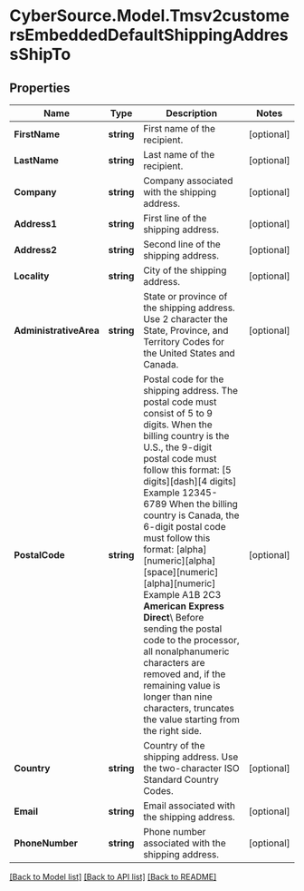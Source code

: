 # CyberSource.Model.Tmsv2customersEmbeddedDefaultShippingAddressShipTo
## Properties

Name | Type | Description | Notes
------------ | ------------- | ------------- | -------------
**FirstName** | **string** | First name of the recipient.  | [optional] 
**LastName** | **string** | Last name of the recipient.  | [optional] 
**Company** | **string** | Company associated with the shipping address.  | [optional] 
**Address1** | **string** | First line of the shipping address.  | [optional] 
**Address2** | **string** | Second line of the shipping address.  | [optional] 
**Locality** | **string** | City of the shipping address.  | [optional] 
**AdministrativeArea** | **string** | State or province of the shipping address. Use 2 character the State, Province, and Territory Codes for the United States and Canada.  | [optional] 
**PostalCode** | **string** | Postal code for the shipping address. The postal code must consist of 5 to 9 digits.  When the billing country is the U.S., the 9-digit postal code must follow this format: [5 digits][dash][4 digits]  Example 12345-6789  When the billing country is Canada, the 6-digit postal code must follow this format: [alpha][numeric][alpha][space][numeric][alpha][numeric]  Example A1B 2C3  **American Express Direct**\\ Before sending the postal code to the processor, all nonalphanumeric characters are removed and, if the remaining value is longer than nine characters, truncates the value starting from the right side.  | [optional] 
**Country** | **string** | Country of the shipping address. Use the two-character ISO Standard Country Codes.  | [optional] 
**Email** | **string** | Email associated with the shipping address.  | [optional] 
**PhoneNumber** | **string** | Phone number associated with the shipping address.  | [optional] 

[[Back to Model list]](../README.md#documentation-for-models) [[Back to API list]](../README.md#documentation-for-api-endpoints) [[Back to README]](../README.md)

